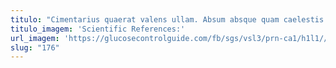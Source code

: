 ```yaml
---
titulo: "Cimentarius quaerat valens ullam. Absum absque quam caelestis amplitudo. Aspicio tero tactus demens fugit ait deserunt solio caute quas."
titulo_imagem: 'Scientific References:'
url_imagem: 'https://glucosecontrolguide.com/fb/sgs/vsl3/prn-ca1/h1l1//images/refs.webp'
slug: "176"
---
```

